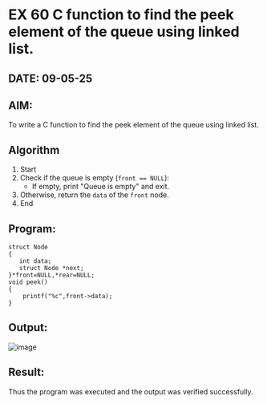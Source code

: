 # EX 60 C function to find the peek element of the queue using linked list.
## DATE: 09-05-25
## AIM:
To write a C function to find the peek element of the queue using linked list.

## Algorithm
1.  Start
2. Check if the queue is empty (`front == NULL`):  
   - If empty, print "Queue is empty" and exit.  
3. Otherwise, return the `data` of the `front` node.  
4. End

## Program:
```
struct Node
{
   int data;
   struct Node *next;
}*front=NULL,*rear=NULL;
void peek()
{
    printf("%c",front->data);
}
```

## Output:
![image](https://github.com/user-attachments/assets/2304b47b-6f48-47d2-ada7-d050be32dab5)

## Result:
Thus the program was executed and the output was verified successfully.
